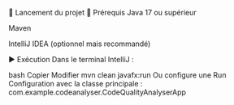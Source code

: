 🚀 Lancement du projet
🧪 Prérequis
Java 17 ou supérieur

Maven

IntelliJ IDEA (optionnel mais recommandé)

▶️ Exécution
Dans le terminal IntelliJ :

bash
Copier
Modifier
mvn clean javafx:run
Ou configure une Run Configuration avec la classe principale :
com.example.codeanalyser.CodeQualityAnalyserApp

